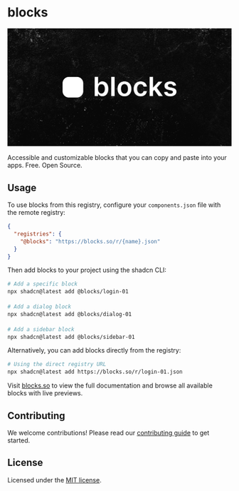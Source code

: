 # blocks

![image](./app/opengraph-image.png)

Accessible and customizable blocks that you can copy and paste into your apps. Free. Open Source.

## Usage

To use blocks from this registry, configure your `components.json` file with the remote registry:

```json
{
  "registries": {
    "@blocks": "https://blocks.so/r/{name}.json"
  }
}
```

Then add blocks to your project using the shadcn CLI:

```bash
# Add a specific block
npx shadcn@latest add @blocks/login-01

# Add a dialog block
npx shadcn@latest add @blocks/dialog-01

# Add a sidebar block
npx shadcn@latest add @blocks/sidebar-01
```

Alternatively, you can add blocks directly from the registry:

```bash
# Using the direct registry URL
npx shadcn@latest add https://blocks.so/r/login-01.json
```

Visit [blocks.so](https://blocks.so) to view the full documentation and browse all available blocks with live previews.

## Contributing

We welcome contributions! Please read our [contributing guide](./CONTRIBUTING.md) to get started.

## License

Licensed under the [MIT license](https://github.com/ephraimduncan/blocks/blob/main/LICENSE.md).
